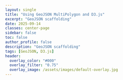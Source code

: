 ```yaml
---
layout: single
title: "Using GeoJSON MultiPolygon and D3.js"
excerpt: "GeoJSON scaffolding"
date: 2025-09-14
classes: center-page
sidebar: false
toc: false
author_profile: false
description: "GeoJSON scaffolding"
tags: [GeoJSON, D3.js]
header:
  overlay_color: "#000"
  overlay_filter: "0.75"
  overlay_image: /assets/images/default-overlay.jpg
---
```


<div id="map-wrap">
  <svg id="map" width="720" height="520" aria-label="NYC Taxi Zones"></svg>
  <div id="tip" style="position:absolute; pointer-events:none; opacity:0;"></div>
</div>

<style>
  #map-wrap { position: relative; margin: 2rem auto; max-width: 720px; }
  #map { display:block; width:100%; height:auto; background: transparent; }
  .zone { fill: #efefef; stroke: #2b6cb0; stroke-width: 1.25; vector-effect: non-scaling-stroke; }
  path.zone:hover { fill: #2b6cb0; }
  #tip {
    background: rgba(0,0,0,0.8); color: #fff; font: 12px/1.4 system-ui, sans-serif;
    padding: 6px 8px; border-radius: 6px; transform: translate(8px, -28px); white-space: nowrap;
  }
  .bounds { fill:none; stroke:#444; stroke-dasharray:4 3; stroke-width:1; vector-effect:non-scaling-stroke; }
</style>

<script src="https://cdn.jsdelivr.net/npm/d3@7"></script>
<script>
(async function () {
  const svg  = d3.select("#map");
  const g    = svg.append("g");
  const tip  = d3.select("#tip");
  const w = svg.node().clientWidth;
  const h = +svg.attr("height");

  const url = "/assets/data/taxi_zones_4326.geojson"; // <-- your file
  const raw = await fetch(url).then(r => r.json());

  // --- Helpers ----------------------------------------------------
  function sampleCoords(geom, out) {
    if (!geom) return;
    if (geom.type === "Point") out.push(geom.coordinates);
    if (geom.type === "MultiPoint") out.push(...geom.coordinates);
    if (geom.type === "LineString") out.push(...geom.coordinates);
    if (geom.type === "MultiLineString") geom.coordinates.forEach(a => out.push(...a));
    if (geom.type === "Polygon") geom.coordinates.forEach(r => out.push(...r));
    if (geom.type === "MultiPolygon") geom.coordinates.forEach(p => p.forEach(r => out.push(...r)));
    if (geom.type === "GeometryCollection") geom.geometries?.forEach(g => sampleCoords(g, out));
  }

  function looksLikeLatLonSwapped(coords) {
    // Heuristic: NYC-ish values: lat ≈ 40.x, lon ≈ -74.x
    // If first component ~ 40 and second ~ -74 for most points, they’re swapped.
    const n = Math.min(coords.length, 500);
    let swapped = 0;
    for (let i = 0; i < n; i++) {
      const [a,b] = coords[i];
      if (a > 24 && a < 50 && b < -60 && b > -90) swapped++; // a~lat, b~lon
    }
    return swapped / n > 0.6;
  }

  function deepSwap(geom) {
    if (!geom) return geom;
    const swapRings = rings => rings.map(r => r.map(([x,y]) => [y,x]));
    switch (geom.type) {
      case "Point":            geom.coordinates = [geom.coordinates[1], geom.coordinates[0]]; break;
      case "MultiPoint":
      case "LineString":       geom.coordinates = geom.coordinates.map(([x,y]) => [y,x]); break;
      case "MultiLineString":  geom.coordinates = geom.coordinates.map(r => r.map(([x,y]) => [y,x])); break;
      case "Polygon":          geom.coordinates = swapRings(geom.coordinates); break;
      case "MultiPolygon":     geom.coordinates = geom.coordinates.map(p => swapRings(p)); break;
      case "GeometryCollection": geom.geometries?.forEach(deepSwap); break;
    }
    return geom;
  }

  // --- Inspect & normalize ---------------------------------------
  const coords = [];
  raw.features?.forEach(f => sampleCoords(f.geometry, coords));

  let mode = "geo"; // "geo" (lon/lat) or "identity" (already projected)
  if (coords.length) {
    // If values are absurd for lon/lat (e.g., thousands), assume projected
    const absMax = Math.max(...coords.flat().map(Math.abs));
    if (absMax > 400) mode = "identity";
  }

  // If mode is geo but appears swapped, swap to lon/lat
  if (mode === "geo" && looksLikeLatLonSwapped(coords)) {
    raw.features.forEach(f => deepSwap(f.geometry));
    console.info("⚠️ Detected lat/lon swapped → corrected to [lon, lat].");
  }

  // --- Projection setup -------------------------------------------
  const nameKeys = ["zone","Zone","name","NAME","LocationName"];
  const boroKeys = ["borough","Borough","boro","Boro"];
  let path;

  if (mode === "geo") {
    const projection = d3.geoMercator().fitSize([w, h], raw);
    path = d3.geoPath(projection);
    console.info("🗺️ Using geoMercator().");
  } else {
    const projection = d3.geoIdentity().reflectY(true).fitSize([w, h], raw);
    path = d3.geoPath(projection);
    console.info("📐 Using geoIdentity() (data appears already projected).");
  }

  // Debug: draw fitted bounds rectangle
  const b = path.bounds(raw); // [[x0,y0],[x1,y1]]
  g.append("rect")
    .attr("class", "bounds")
    .attr("x", b[0][0]).attr("y", b[0][1])
    .attr("width",  b[1][0]-b[0][0])
    .attr("height", b[1][1]-b[0][1]);

  // --- Render ------------------------------------------------------
  g.selectAll("path.zone")
    .data(raw.features)
    .join("path")
    .attr("class", "zone")
    .attr("d", path)
    .on("mousemove", (event, f) => {
      const p = f.properties || {};
      const zone = nameKeys.map(k => p[k]).find(v => v) || `Zone ${p.LocationID ?? ""}`;
      const boro = boroKeys.map(k => p[k]).find(v => v) || "";
      d3.select("#tip")
        .style("left", (event.offsetX) + "px")
        .style("top",  (event.offsetY) + "px")
        .style("opacity", 1)
        .html(`${boro ? `<strong>${boro}</strong><br>` : ""}${zone}`);
    })
    .on("mouseleave", () => d3.select("#tip").style("opacity", 0));

  // Resize behavior
  window.addEventListener("resize", () => {
    const w2 = svg.node().clientWidth;
    if (mode === "geo") {
      const projection = d3.geoMercator().fitSize([w2, h], raw);
      path = d3.geoPath(projection);
    } else {
      const projection = d3.geoIdentity().reflectY(true).fitSize([w2, h], raw);
      path = d3.geoPath(projection);
    }
    g.selectAll("path.zone").attr("d", path);
    const b = path.bounds(raw);
    g.select("rect.bounds")
      .attr("x", b[0][0]).attr("y", b[0][1])
      .attr("width",  b[1][0]-b[0][0])
      .attr("height", b[1][1]-b[0][1]);
  }, { passive: true });

  // Console diagnostics
  console.log("Features:", raw.features?.length ?? 0);
  console.log("Bounds:", b, "Size:", [b[1][0]-b[0][0], b[1][1]-b[0][1]]);
})();
</script>
